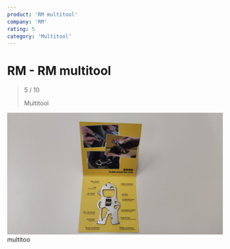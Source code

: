 ```yaml
---
product: 'RM multitool'
company: 'RM'
rating: 5
category: 'Multitool'
---
```


# RM - RM multitool
>
> 5 / 10
>
> Multitool

![RM multitool](./assets/rm-rm-multitool-c2716df5-7a2f-43fe-b2d7-65cd89c09e84.jpg)
multitoo
